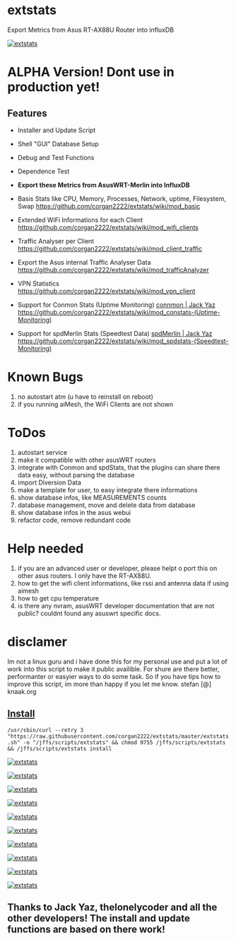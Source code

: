 # extstats
Export Metrics from Asus RT-AX88U Router into influxDB

[![extstats](https://raw.githubusercontent.com/corgan2222/extstats/master/images_thumbs/extstats.jpg)](https://raw.githubusercontent.com/corgan2222/extstats/master/images/extstats.jpg)

# ALPHA Version! Dont use in production yet!

## Features

* Installer and Update Script
* Shell "GUI" Database Setup
* Debug and Test Functions
* Dependence Test 

* **Export these Metrics from AsusWRT-Merlin into InfluxDB**
* Basis Stats like CPU, Memory, Processes, Network, uptime, Filesystem, Swap
https://github.com/corgan2222/extstats/wiki/mod_basic
* Extended WiFi Informations for each Client https://github.com/corgan2222/extstats/wiki/mod_wifi_clients
* Traffic Analyser per Client https://github.com/corgan2222/extstats/wiki/mod_client_traffic
* Export the Asus internal Traffic Analyser Data https://github.com/corgan2222/extstats/wiki/mod_trafficAnalyzer
* VPN Statistics https://github.com/corgan2222/extstats/wiki/mod_vpn_client
* Support for Conmon Stats (Uptime Monitoring) [connmon | Jack Yaz](https://www.snbforums.com/threads/connmon-internet-connection-monitoring.56163/) https://github.com/corgan2222/extstats/wiki/mod_constats-(Uptime-Monitoring)
* Support for spdMerlin Stats (Speedtest Data) [spdMerlin | Jack Yaz](https://www.snbforums.com/threads/spdmerlin-automated-speedtests-with-graphs.55904/) https://github.com/corgan2222/extstats/wiki/mod_spdstats-(Speedtest-Monitoring)

# Known Bugs
1. no autostart atm (u have to reinstall on reboot)
2. if you running aiMesh, the WiFi Clients are not shown

# ToDos
1. autostart service
2. make it compatible with other asusWRT routers
3. integrate with Conmon and spdStats, that the plugins can share there data easy, without parsing the database
4. import Diversion Data
5. make a template for user, to easy integrate there informations
6. show database infos, like MEASUREMENTS counts
7. database management, move and delete data from database
8. show database infos in the asus webui
9. refactor code, remove redundant code

# Help needed
1. if you are an advanced user or developer, please helpt o port this on other asus routers. I only have the RT-AX88U.
2. how to get the wifi client informations, like rssi and antenna data if using aimesh
3. how to get cpu temperature
4. is there any nvram, asusWRT developer documentation that are not public? couldnt found any asuswrt specific docs.

# disclamer
Im not a linux guru and i have done this for my personal use and put a lot of work into this script to make it public availible. For shure are there better, performanter or easyier ways to do some task. So if you have tips how to improve this script, im more than happy if you let me know. stefan [@] knaak.org

## [Install ](https://github.com/corgan2222/extstats/wiki/Setup)
`/usr/sbin/curl --retry 3 "https://raw.githubusercontent.com/corgan2222/extstats/master/extstats.sh" -o "/jffs/scripts/extstats" && chmod 0755 /jffs/scripts/extstats && /jffs/scripts/extstats install`

[![extstats](https://raw.githubusercontent.com/corgan2222/extstats/master/images_thumbs/extstats.jpg)](https://raw.githubusercontent.com/corgan2222/extstats/master/images/extstats.jpg)

[![extstats](https://raw.githubusercontent.com/corgan2222/extstats/master/images_thumbs/extstats_fs.jpg)](https://raw.githubusercontent.com/corgan2222/extstats/master/images/extstats_fs.jpg)

[![extstats](https://raw.githubusercontent.com/corgan2222/extstats/master/images_thumbs/extstats_network.jpg)](https://raw.githubusercontent.com/corgan2222/extstats/master/images/extstats_network.jpg)

[![extstats](https://raw.githubusercontent.com/corgan2222/extstats/master/images_thumbs/extstats_client_traffic.jpg)](https://raw.githubusercontent.com/corgan2222/extstats/master/images/extstats_client_traffic.jpg)

[![extstats](https://raw.githubusercontent.com/corgan2222/extstats/master/images_thumbs/extstats_trafficbyclient.jpg)](https://raw.githubusercontent.com/corgan2222/extstats/master/images/extstats_trafficbyclient.jpg)

[![extstats](https://raw.githubusercontent.com/corgan2222/extstats/master/images_thumbs/extstats_speedtest.jpg)](https://raw.githubusercontent.com/corgan2222/extstats/master/images/extstats_speedtest.jpg)

[![extstats](https://raw.githubusercontent.com/corgan2222/extstats/master/images_thumbs/extstats_asus_ta.jpg)](https://raw.githubusercontent.com/corgan2222/extstats/master/images/extstats_asus_ta.jpg)

[![extstats](https://raw.githubusercontent.com/corgan2222/extstats/master/images_thumbs/extstats_wifi.jpg)](https://raw.githubusercontent.com/corgan2222/extstats/master/images/extstats_wifi.jpg)

[![extstats](https://raw.githubusercontent.com/corgan2222/extstats/master/images_thumbs/extstats_wifi2.jpg)](https://raw.githubusercontent.com/corgan2222/extstats/master/images/extstats_wifi2.jpg)

[![extstats](https://raw.githubusercontent.com/corgan2222/extstats/master/images_thumbs/extstats_wifi3.jpg)](https://raw.githubusercontent.com/corgan2222/extstats/master/images/extstats_wifi3.jpg)



## Thanks to Jack Yaz,  thelonelycoder and all the other developers! The install and update functions are based on there work!


